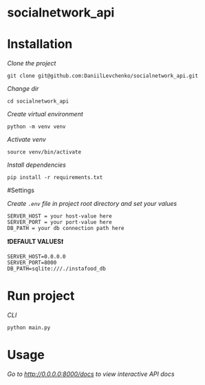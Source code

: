 # socialnetwork_api

# Installation

*Clone the project*

```shell
git clone git@github.com:DaniilLevchenko/socialnetwork_api.git
```

*Change dir*

```shell
cd socialnetwork_api
```

*Create virtual environment*

```shell
python -m venv venv
```

*Activate venv*

```shell
source venv/bin/activate
```

*Install dependencies*

```shell
pip install -r requirements.txt
```
#Settings

*Create `.env` file in project root directory and set your values*

```shell
SERVER_HOST = your host-value here
SERVER_PORT = your port-value here
DB_PATH = your db connection path here
```

**❗DEFAULT VALUES❗**

```shell
SERVER_HOST=0.0.0.0
SERVER_PORT=8000
DB_PATH=sqlite:///./instafood_db
```

# Run project

*CLI*

```shell
python main.py
```

# Usage

*Go to http://0.0.0.0:8000/docs to view interactive API docs*
